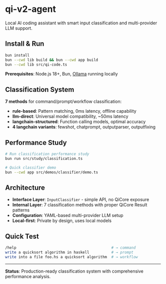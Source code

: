 # qi-v2-agent

Local AI coding assistant with smart input classification and multi-provider LLM support.

## Install & Run

```bash
bun install
bun --cwd lib build && bun --cwd app build
bun --cwd lib src/qi-code.ts
```

**Prerequisites**: Node.js 18+, Bun, [Ollama](https://ollama.ai) running locally

## Classification System

**7 methods** for command/prompt/workflow classification:
- **rule-based**: Pattern matching, 0ms latency, offline capability
- **llm-direct**: Universal model compatibility, ~50ms latency
- **langchain-structured**: Function calling models, optimal accuracy
- **4 langchain variants**: fewshot, chatprompt, outputparser, outputfixing

## Performance Study

```bash
# Run classification performance study
bun run src/study/classification.ts

# Quick classifier demo
bun --cwd app src/demos/classifier/demo.ts
```

## Architecture

- **Interface Layer**: `InputClassifier` - simple API, no QiCore exposure
- **Internal Layer**: 7 classification methods with proper QiCore Result<T> patterns
- **Configuration**: YAML-based multi-provider LLM setup
- **Local-first**: Private by design, uses local models

## Quick Test

```bash
/help                                           # → command
write a quicksort algorithm in haskell          # → prompt  
write into a file foo.hs a quicksort algorithm  # → workflow
```

---

**Status**: Production-ready classification system with comprehensive performance analysis.